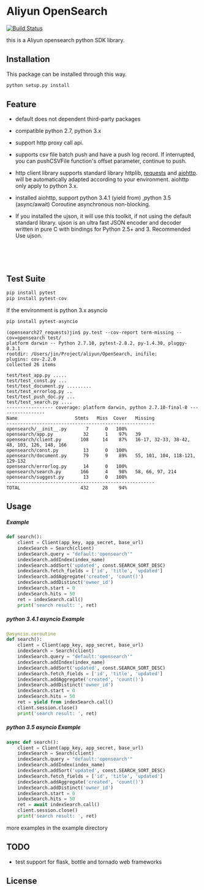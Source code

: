 # Aliyun OpenSearch

[![Build Status](https://travis-ci.org/kingxsp/aliyun-opensearch-python-sdk.svg?branch=master)](https://travis-ci.org/kingxsp/aliyun-opensearch-python-sdk)

this is a Aliyun opensearch python SDK library. 

## Installation

This package can be installed through this way.

``` bash
python setup.py install
```

## Feature

* default does not dependent third-party packages
  
* compatible python 2.7, python 3.x
  
* support http proxy call api.
  
* supports csv file batch push and have a push log record. If interrupted, you can pushCSVFile function's offset parameter, continue to push.
  
* http client library supports standard library httplib, [requests](https://github.com/kennethreitz/requests) and [aiohttp](https://github.com/KeepSafe/aiohttp/). will be automatically adapted according to your environment. aiohttp only apply to python 3.x. 
  
* installed aiohttp,  support  python 3.4.1 (yield from) ,python 3.5 (async/await) Coroutine asynchronous non-blocking.
  
* If you installed the ujson, it will use this toolkit, if not using the default standard library. ujson is an ultra fast JSON encoder and decoder written in pure C with bindings for Python 2.5+ and 3. Recommended Use ujson.
  
  ​
  
  ​

## Test Suite

``` python
pip install pytest
pip install pytest-cov
```

If the environment is python 3.x asyncio

``` python
pip install pytest-asyncio
```



``` 
(opensearch27_requests)jin$ py.test --cov-report term-missing --cov=opensearch test/
platform darwin -- Python 2.7.10, pytest-2.8.2, py-1.4.30, pluggy-0.3.1
rootdir: /Users/jin/Project/aliyun/OpenSearch, inifile: 
plugins: cov-2.2.0
collected 26 items 

test/test_app.py .....
test/test_const.py ...
test/test_document.py .........
test/test_errorlog.py ..
test/test_push_doc.py ...
test/test_search.py ....
----------------- coverage: platform darwin, python 2.7.10-final-0 -----------------
Name                     Stmts   Miss  Cover   Missing
------------------------------------------------------
opensearch/__init__.py       7      0   100%   
opensearch/app.py           32      1    97%   39
opensearch/client.py       108     14    87%   16-17, 32-33, 38-42, 48, 103, 126, 148, 166
opensearch/const.py         13      0   100%   
opensearch/document.py      79      9    89%   55, 101, 104, 118-121, 129-132
opensearch/errorlog.py      14      0   100%   
opensearch/search.py       166      4    98%   58, 66, 97, 214
opensearch/suggest.py       13      0   100%   
------------------------------------------------------
TOTAL                      432     28    94%   
```



## Usage

##### Example

``` python
def search():
    client = Client(app_key, app_secret, base_url)
    indexSearch = Search(client)
    indexSearch.query = "default:'opensearch'"
    indexSearch.addIndex(index_name)
    indexSearch.addSort('updated', const.SEARCH_SORT_DESC)
    indexSearch.fetch_fields = ['id', 'title', 'updated']
    indexSearch.addAggregate('created', 'count()')
    indexSearch.addDistinct('owner_id')
    indexSearch.start = 0
    indexSearch.hits = 50
    ret = indexSearch.call()
    print('search result: ', ret)
```

##### python 3.4.1 asyncio Example

``` python
@asyncio.coroutine
def search():
    client = Client(app_key, app_secret, base_url)
    indexSearch = Search(client)
    indexSearch.query = "default:'opensearch'"
    indexSearch.addIndex(index_name)
    indexSearch.addSort('updated', const.SEARCH_SORT_DESC)
    indexSearch.fetch_fields = ['id', 'title', 'updated']
    indexSearch.addAggregate('created', 'count()')
    indexSearch.addDistinct('owner_id')
    indexSearch.start = 0
    indexSearch.hits = 50
    ret = yield from indexSearch.call()
    client.session.close()
    print('search result: ', ret)
```

##### python 3.5 asyncio Example

``` python
async def search():
    client = Client(app_key, app_secret, base_url)
    indexSearch = Search(client)
    indexSearch.query = "default:'opensearch'"
    indexSearch.addIndex(index_name)
    indexSearch.addSort('updated', const.SEARCH_SORT_DESC)
    indexSearch.fetch_fields = ['id', 'title', 'updated']
    indexSearch.addAggregate('created', 'count()')
    indexSearch.addDistinct('owner_id')
    indexSearch.start = 0
    indexSearch.hits = 50
    ret = await indexSearch.call()
    client.session.close()
    print('search result: ', ret)
```

more examples in the example directory



## TODO

* test support for flask, bottle and tornado web frameworks

## License